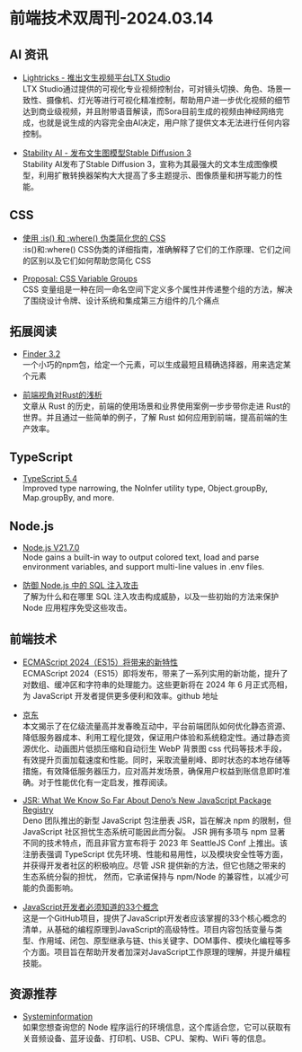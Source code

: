 # 前端技术双周刊-2024.03.14

## AI 资讯
- [Lightricks - 推出文生视频平台LTX Studio](https://mp.weixin.qq.com/s/x3mul2goPGPA0YhXLPkNvA)
<br>LTX Studio通过提供的可视化专业视频控制台，可对镜头切换、角色、场景一致性、摄像机、灯光等进行可视化精准控制，帮助用户进一步优化视频的细节达到商业级视频，并且附带语音解读，而Sora目前生成的视频由神经网络完成，也就是说生成的内容完全由AI决定，用户除了提供文本无法进行任何内容控制。

- [Stability AI - 发布文生图模型Stable Diffusion 3](https://stability.ai/news/stable-diffusion-3)
<br>Stability AI发布了Stable Diffusion 3，宣称为其最强大的文本生成图像模型，利用扩散转换器架构大大提高了多主题提示、图像质量和拼写能力的性能。

## CSS
- [使用 :is() 和 :where() 伪类简化您的 CSS](https://www.youtube.com/watch?v=NnaBX6SypR8)
<br>:is()和:where() CSS伪类的详细指南，准确解释了它们的工作原理、它们之间的区别以及它们如何帮助您简化 CSS

- [Proposal: CSS Variable Groups](https://lea.verou.me/docs/var-groups/?utm_source=CSS-Weekly&utm_campaign=Issue-581&utm_medium=web)
<br>CSS 变量组是一种在同一命名空间下定义多个属性并传递整个组的方法，解决了围绕设计令牌、设计系统和集成第三方组件的几个痛点

## 拓展阅读
- [Finder 3.2](https://github.com/antonmedv/finder)
<br>一个小巧的npm包，给定一个元素，可以生成最短且精确选择器，用来选定某个元素

- [前端视角对Rust的浅析](https://www.51cto.com/article/782330.html)
<br>文章从 Rust 的历史，前端的使用场景和业界使用案例一步步带你走进 Rust的世界。并且通过一些简单的例子，了解 Rust 如何应用到前端，提高前端的生产效率。

## TypeScript
- [TypeScript 5.4](https://devblogs.microsoft.com/typescript/announcing-typescript-5-4/)
<br>Improved type narrowing, the NoInfer utility type, Object.groupBy, Map.groupBy, and more.

## Node.js
- [Node.js V21.7.0](https://nodejs.org/en/blog/release/v21.7.0)
<br>Node gains a built-in way to output colored text, load and parse environment variables, and support multi-line values in .env files.

- [防御 Node.js 中的 SQL 注入攻击](https://snyk.io/blog/preventing-sql-injection-attacks-node-js)
<br>了解为什么和在哪里 SQL 注入攻击构成威胁，以及一些初始的方法来保护 Node 应用程序免受这些攻击。

## 前端技术
- [ECMAScript 2024（ES15）将带来的新特性](https://www.51cto.com/article/781433.html)
<br>ECMAScript 2024（ES15）即将发布，带来了一系列实用的新功能，提升了对数组、缓冲区和字符串的处理能力。这些更新将在 2024 年 6 月正式亮相，为 JavaScript 开发者提供更多便利和效率。github 地址

- [京东](https://developer.jdcloud.com/article/3639)
<br>本文揭示了在亿级流量高并发春晚互动中，平台前端团队如何优化静态资源、降低服务器成本、利用工程化提效，保证用户体验和系统稳定性。通过静态资源优化、动画图片低损压缩和自动衍生 WebP 背景图 css 代码等技术手段，有效提升页面加载速度和性能。同时，采取流量削峰、即时状态的本地存储等措施，有效降低服务器压力，应对高并发场景，确保用户权益到账信息即时准确。对于性能优化有一定启发，推荐阅读。

- [JSR: What We Know So Far About Deno’s New JavaScript Package Registry](https://socket.dev/blog/jsr-new-javascript-package-registry)
<br>Deno 团队推出的新型 JavaScript 包注册表 JSR，旨在解决 npm 的限制，但 JavaScript 社区担忧生态系统可能因此而分裂。 JSR 拥有多项与 npm 显著不同的技术特点，而且非官方宣布将于 2023 年 SeattleJS Conf 上推出。该注册表强调 TypeScript 优先环境、性能和易用性，以及模块安全性等方面，并获得开发者社区的积极响应。尽管 JSR 提供新的方法，但它也随之带来的生态系统分裂的担忧， 然而，它承诺保持与 npm/Node 的兼容性，以减少可能的负面影响。

- [JavaScript开发者必须知道的33个概念](https://github.com/leonardomso/33-js-concepts#-table-of-contents)
<br>这是一个GitHub项目，提供了JavaScript开发者应该掌握的33个核心概念的清单，从基础的编程原理到JavaScript的高级特性。项目内容包括变量与类型、作用域、闭包、原型继承与链、this关键字、DOM事件、模块化编程等多个方面。项目旨在帮助开发者加深对JavaScript工作原理的理解，并提升编程技能。

## 资源推荐
- [Systeminformation](https://github.com/sebhildebrandt/systeminformation)
<br>如果您想查询您的 Node 程序运行的环境信息，这个库适合您，它可以获取有关音频设备、蓝牙设备、打印机、USB、CPU、架构、WiFi 等的信息。

